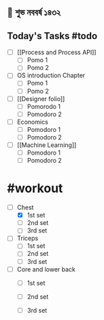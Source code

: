 
## 🐯 শুভ নববর্ষ ১৪৩২ 

## Today's Tasks #todo 

- [ ] [[Process and Process API]]
	- [ ] Pomo 1
	- [ ] Pomo 2
- [ ] OS introduction Chapter
	- [ ] Pomo 1
	- [ ] Pomo 2
- [ ] [[Designer folio]]
	- [ ] Pomorodo 1
	- [ ] Pomodoro 2
- [ ] Economics
	- [ ] Pomodoro 1
	- [ ] Pomodoro 2
- [ ] [[Machine Learning]]
	- [ ] Pomodoro 1
	- [ ] Pomodoro 2

# #workout 
 
- [ ] Chest
	- [x] 1st set
	- [ ] 2nd set
	- [ ] 3rd set
- [ ] Triceps
	- [ ] 1st set 
	- [ ] 2nd set
	- [ ] 3rd set
- [ ] Core and lower back
	- [ ] 1st set
	- [ ] 2nd set
	- [ ] 3rd set

